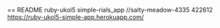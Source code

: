 == README
ruby-ukol5 simple-rials_app
//salty-meadow-4335
<creator> 422612 </creator>
<url> https://ruby-ukol5-simple-app.herokuapp.com/ </url>
